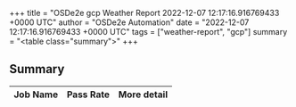 +++
title = "OSDe2e gcp Weather Report 2022-12-07 12:17:16.916769433 +0000 UTC"
author = "OSDe2e Automation"
date = "2022-12-07 12:17:16.916769433 +0000 UTC"
tags = ["weather-report", "gcp"]
summary = "<table class=\"summary\"></table>"
+++
## Summary

| Job Name | Pass Rate | More detail |
|----------|-----------|-------------|




